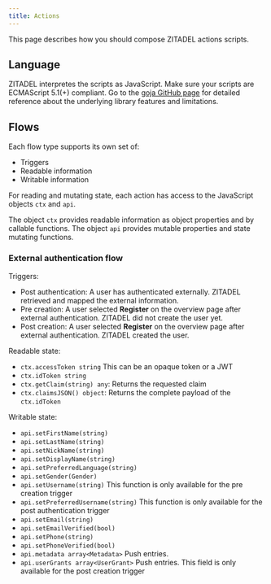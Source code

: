 ```yaml
---
title: Actions
---
```


This page describes how you should compose ZITADEL actions scripts.  

## Language
ZITADEL interpretes the scripts as JavaScript.
Make sure your scripts are ECMAScript 5.1(+) compliant.
Go to the [goja GitHub page](https://github.com/dop251/goja) for detailed reference about the underlying library features and limitations.

## Flows

Each flow type supports its own set of:
- Triggers
- Readable information
- Writable information

For reading and mutating state, each action has access to the JavaScript objects `ctx` and `api`.

The object `ctx` provides readable information as object properties and by callable functions.
The object `api` provides mutable properties and state mutating functions.

### External authentication flow

Triggers:
- Post authentication: A user has authenticated externally. ZITADEL retrieved and mapped the external information.
- Pre creation:  A user selected **Register** on the overview page after external authentication. ZITADEL did not create the user yet.
- Post creation: A user selected **Register** on the overview page after external authentication. ZITADEL created the user.

Readable state:
- `ctx.accessToken string` This can be an opaque token or a JWT
- `ctx.idToken string`
- `ctx.getClaim(string) any`: Returns the requested claim
- `ctx.claimsJSON() object`: Returns the complete payload of the `ctx.idToken`

Writable state:
- `api.setFirstName(string)`
- `api.setLastName(string)`
- `api.setNickName(string)`
- `api.setDisplayName(string)`
- `api.setPreferredLanguage(string)`
- `api.setGender(Gender)` <!-- TODO: What type is Gender? -->
- `api.setUsername(string)` This function is only available for the pre creation trigger
- `api.setPreferredUsername(string)` This function is only available for the post authentication trigger
- `api.setEmail(string)`
- `api.setEmailVerified(bool)`
- `api.setPhone(string)`
- `api.setPhoneVerified(bool)`
- `api.metadata array<Metadata>` Push entries. <!-- TODO: What type is Metadata? -->
- `api.userGrants array<UserGrant>` Push entries. This field is only available for the post creation trigger <!-- TODO: What type is UserGrant? -->
